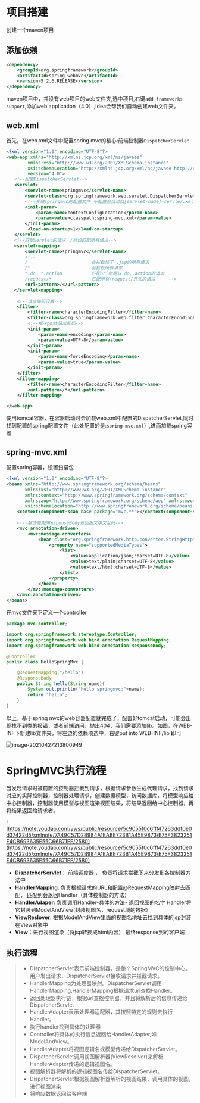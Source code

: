# 项目搭建

创建一个maven项目

## 添加依赖

```xml
<dependency>
    <groupId>org.springframework</groupId>
    <artifactId>spring-webmvc</artifactId>
    <version>5.2.6.RELEASE</version>
</dependency> 
```

maven项目中，并没有web项目的web文件夹,选中项目,右键`add frameworks support`,添加web application（4.0）,Idea会帮我们自动创建web文件夹。

## web.xml

首先，在web.xml文件中配置spring mvc的核心:前端控制器`DispatcherServlet`

```xml
<?xml version="1.0" encoding="UTF-8"?>
<web-app xmlns="http://xmlns.jcp.org/xml/ns/javaee"
        xmlns:xsi="http://www.w3.org/2001/XMLSchema-instance"
        xsi:schemaLocation="http://xmlns.jcp.org/xml/ns/javaee http://xmlns.jcp.org/xml/ns/javaee/web-app_4_0.xsd"
        version="4.0">
   <!--配置DispatcherServlet-->
   <servlet>
       <servlet-name>springmvc</servlet-name>
       <servlet-class>org.springframework.web.servlet.DispatcherServlet</servlet-class>
       <!--关联springmvc的配置文件 不配置会自动找[servlet-name]-servler.xml的配置文件-->
       <init-param>
           <param-name>contextConfigLocation</param-name>
           <param-value>classpath:spring-mvc.xml</param-value>
       </init-param>
        <load-on-startup>1</load-on-startup>
   </servlet>
   <!--匹配servlet的请求，/标识匹配所有请求-->
   <servlet-mapping>
       <servlet-name>springmvc</servlet-name>
       <!--
       /                        会拦截除了 .jsp的所有请求
       /*                       会拦截所有请求
       *.do  *.action           匹配url结尾以.do,.action的请求
       /request/*               匹配所有/request/开头的请求     -->
       <url-pattern>/</url-pattern>
   </servlet-mapping>
    
    <!--请求编码设置-->
    <filter>
        <filter-name>characterEncodingFilter</filter-name>
        <filter-class>org.springframework.web.filter.CharacterEncodingFilter</filter-class>
        <!--解决post请求乱码-->
        <init-param>
            <param-name>encoding</param-name>
            <param-value>UTF-8</param-value>
        </init-param>
        <init-param>
            <param-name>forceEncoding</param-name>
            <param-value>true</param-value>
        </init-param>
    </filter>
    <filter-mapping>
        <filter-name>characterEncodingFilter</filter-name>
        <url-pattern>/*</url-pattern>
    </filter-mapping>

</web-app>
```

使用tomcat容器，在容器启动时会加载web.xml中配置的DispatcherServlet,同时找到配置的spring配置文件（此处配置的是:`spring-mvc.xml`）,进而加载spring容器

## spring-mvc.xml

配置spring容器，设置扫描包

```xml
<?xml version="1.0" encoding="UTF-8"?>
<beans xmlns="http://www.springframework.org/schema/beans"
       xmlns:xsi="http://www.w3.org/2001/XMLSchema-instance"
       xmlns:context="http://www.springframework.org/schema/context"
       xmlns:aop="http://www.springframework.org/schema/aop" xmlns:mvc="http://www.springframework.org/schema/mvc"
       xsi:schemaLocation="http://www.springframework.org/schema/beans http://www.springframework.org/schema/beans/spring-beans.xsd http://www.springframework.org/schema/context https://www.springframework.org/schema/context/spring-context.xsd http://www.springframework.org/schema/aop https://www.springframework.org/schema/aop/spring-aop.xsd http://www.springframework.org/schema/mvc https://www.springframework.org/schema/mvc/spring-mvc.xsd">
    <context:component-scan base-package="mvc.**"></context:component-scan>
    
	<!--解决使用@ResponseBody返回报文中文乱码-->
    <mvc:annotation-driven>
        <mvc:message-converters>
            <bean class="org.springframework.http.converter.StringHttpMessageConverter">
                <property name="supportedMediaTypes">
                    <list>
                        <value>application/json;charset=UTF-8</value>
                        <value>text/plain;charset=UTF-8</value>
                        <value>text/html;charset=UTF-8</value>
                    </list>
                </property>
            </bean>
        </mvc:message-converters>
    </mvc:annotation-driven>
</beans>
```

在mvc文件夹下定义一个controller

```java
package mvc.controller;

import org.springframework.stereotype.Controller;
import org.springframework.web.bind.annotation.RequestMapping;
import org.springframework.web.bind.annotation.ResponseBody;

@Controller
public class HelloSpringMvc {

	@RequestMapping("/hello")
	@ResponseBody
	public String hello(String name){
		System.out.println("hello springmvc:"+name);
		return "hello";
	}
}
```

以上，基于spring mvc的web容器配置就完成了，配置好tomcat启动，可能会出现找不到类的报错，或者前端访问，抛出404，我们需要添加lib。如图，在WEB-INF下新建lib文件夹，将左边的依赖项选中，右键put into WEB-INF/lib 即可

![image-20210427213800949](https://gitee.com/Zeebrary/PicBed/raw/master/img/image-20210427213800949.png)

# SpringMVC执行流程

​		当发起请求时被前置的控制器拦截到请求，根据请求参数生成代理请求，找到请求对应的实际控制器，控制器处理请求，创建数据模型，访问数据库，将模型响应给中心控制器，控制器使用模型与视图渲染视图结果，将结果返回给中心控制器，再将结果返回给请求者。

![https://note.youdao.com/yws/public/resource/5c9055f0c6fff47263ddf0e0d37422d5/xmlnote/7A49C57D2B984A1EABE723B1A45E9873/E75F3823251F4CB693635E55C66B71FF/2580](https://note.youdao.com/yws/public/resource/5c9055f0c6fff47263ddf0e0d37422d5/xmlnote/7A49C57D2B984A1EABE723B1A45E9873/E75F3823251F4CB693635E55C66B71FF/2580)

- **DispatcherServlet**： 前端调度器 ， 负责将请求拦截下来分发到各控制器方法中
- **HandlerMapping**: 负责根据请求的URL和配置@RequestMapping映射去匹配， 匹配到会返回Handler（具体控制器的方法）
- **HandlerAdaper**: 负责调用Handler-具体的方法-  返回视图的名字  Handler将它封装到ModelAndView(封装视图名，request域的数据）
- **ViewReslover**: 根据ModelAndView里面的视图名地址去找到具体的jsp封装在View对象中
- **View**：进行视图渲染（将jsp转换成html内容） 最终response到的客户端

## 执行流程

> - DispatcherServlet表示前端控制器，是整个SpringMVC的控制中心。用户发出请求，DispatcherServlet接收请求并拦截请求。
> - HandlerMapping为处理器映射。DispatcherServlet调用HandlerMapping,HandlerMapping根据请求url查找Handler。
> - 返回处理器执行链，根据url查找控制器，并且将解析后的信息传递给DispatcherServlet
> - HandlerAdapter表示处理器适配器，其按照特定的规则去执行Handler。
> - 执行handler找到具体的处理器
> - Controller将具体的执行信息返回给HandlerAdapter,如ModelAndView。
> - HandlerAdapter将视图逻辑名或模型传递给DispatcherServlet。
> - DispatcherServlet调用视图解析器(ViewResolver)来解析HandlerAdapter传递的逻辑视图名。
> - 视图解析器将解析的逻辑视图名传给DispatcherServlet。
> - DispatcherServlet根据视图解析器解析的视图结果，调用具体的视图，进行视图渲染
> - 将响应数据返回给客户端

